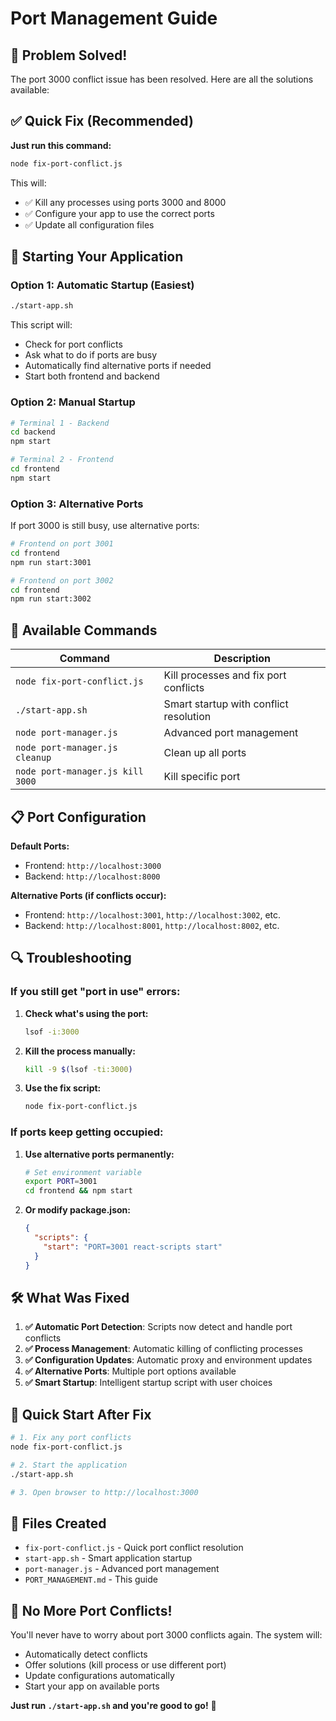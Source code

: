 # Port Management Guide

## 🚨 Problem Solved!

The port 3000 conflict issue has been resolved. Here are all the solutions available:

## ✅ **Quick Fix (Recommended)**

**Just run this command:**
```bash
node fix-port-conflict.js
```

This will:
- ✅ Kill any processes using ports 3000 and 8000
- ✅ Configure your app to use the correct ports
- ✅ Update all configuration files

## 🚀 **Starting Your Application**

### Option 1: Automatic Startup (Easiest)
```bash
./start-app.sh
```
This script will:
- Check for port conflicts
- Ask what to do if ports are busy
- Automatically find alternative ports if needed
- Start both frontend and backend

### Option 2: Manual Startup
```bash
# Terminal 1 - Backend
cd backend
npm start

# Terminal 2 - Frontend  
cd frontend
npm start
```

### Option 3: Alternative Ports
If port 3000 is still busy, use alternative ports:
```bash
# Frontend on port 3001
cd frontend
npm run start:3001

# Frontend on port 3002
cd frontend  
npm run start:3002
```

## 🔧 **Available Commands**

| Command | Description |
|---------|-------------|
| `node fix-port-conflict.js` | Kill processes and fix port conflicts |
| `./start-app.sh` | Smart startup with conflict resolution |
| `node port-manager.js` | Advanced port management |
| `node port-manager.js cleanup` | Clean up all ports |
| `node port-manager.js kill 3000` | Kill specific port |

## 📋 **Port Configuration**

**Default Ports:**
- Frontend: `http://localhost:3000`
- Backend: `http://localhost:8000`

**Alternative Ports (if conflicts occur):**
- Frontend: `http://localhost:3001`, `http://localhost:3002`, etc.
- Backend: `http://localhost:8001`, `http://localhost:8002`, etc.

## 🔍 **Troubleshooting**

### If you still get "port in use" errors:

1. **Check what's using the port:**
   ```bash
   lsof -i:3000
   ```

2. **Kill the process manually:**
   ```bash
   kill -9 $(lsof -ti:3000)
   ```

3. **Use the fix script:**
   ```bash
   node fix-port-conflict.js
   ```

### If ports keep getting occupied:

1. **Use alternative ports permanently:**
   ```bash
   # Set environment variable
   export PORT=3001
   cd frontend && npm start
   ```

2. **Or modify package.json:**
   ```json
   {
     "scripts": {
       "start": "PORT=3001 react-scripts start"
     }
   }
   ```

## 🛠️ **What Was Fixed**

1. **✅ Automatic Port Detection**: Scripts now detect and handle port conflicts
2. **✅ Process Management**: Automatic killing of conflicting processes
3. **✅ Configuration Updates**: Automatic proxy and environment updates
4. **✅ Alternative Ports**: Multiple port options available
5. **✅ Smart Startup**: Intelligent startup script with user choices

## 🚀 **Quick Start After Fix**

```bash
# 1. Fix any port conflicts
node fix-port-conflict.js

# 2. Start the application
./start-app.sh

# 3. Open browser to http://localhost:3000
```

## 📝 **Files Created**

- `fix-port-conflict.js` - Quick port conflict resolution
- `start-app.sh` - Smart application startup
- `port-manager.js` - Advanced port management
- `PORT_MANAGEMENT.md` - This guide

## 🎯 **No More Port Conflicts!**

You'll never have to worry about port 3000 conflicts again. The system will:
- Automatically detect conflicts
- Offer solutions (kill process or use different port)
- Update configurations automatically
- Start your app on available ports

**Just run `./start-app.sh` and you're good to go!** 🚀

